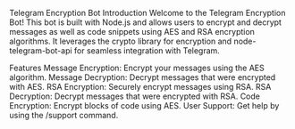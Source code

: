 Telegram Encryption Bot
Introduction
Welcome to the Telegram Encryption Bot! This bot is built with Node.js
and allows users to encrypt and decrypt messages as well as code snippets using AES and RSA encryption algorithms. It leverages the crypto library for encryption and 
node-telegram-bot-api for seamless integration with Telegram.

Features
Message Encryption: Encrypt your messages using the AES algorithm.
Message Decryption: Decrypt messages that were encrypted with AES.
RSA Encryption: Securely encrypt messages using RSA.
RSA Decryption: Decrypt messages that were encrypted with RSA.
Code Encryption: Encrypt blocks of code using AES.
User Support: Get help by using the /support command.
